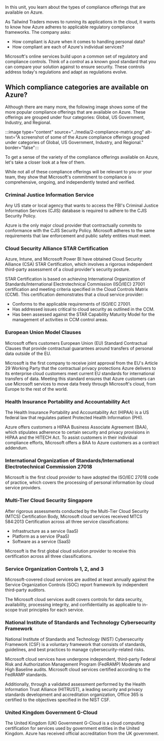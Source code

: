 In this unit, you learn about the types of compliance offerings that are available on Azure.

As Tailwind Traders moves to running its applications in the cloud, it wants to know how Azure adheres to applicable regulatory compliance frameworks. The company asks:

* How compliant is Azure when it comes to handling personal data?
* How compliant are each of Azure's individual services?

Microsoft's online services build upon a common set of regulatory and compliance controls. Think of a _control_ as a known good standard that you can compare your solution against to ensure security. These controls address today's regulations and adapt as regulations evolve.

## Which compliance categories are available on Azure?

Although there are many more, the following image shows some of the more popular compliance offerings that are available on Azure. These offerings are grouped under four categories: Global, US Government, Industry, and Regional.

:::image type="content" source="../media/2-compliance-matrix.png" alt-text="A screenshot of some of the Azure compliance offerings grouped under categories of Global, US Government, Industry, and Regional." border="false":::

To get a sense of the variety of the compliance offerings available on Azure, let's take a closer look at a few of them.

While not all of these compliance offerings will be relevant to you or your team, they show that Microsoft's commitment to compliance is comprehensive, ongoing, and independently tested and verified.

### Criminal Justice Information Service

Any US state or local agency that wants to access the FBI's Criminal Justice Information Services (CJIS) database is required to adhere to the CJIS Security Policy.

Azure is the only major cloud provider that contractually commits to conformance with the CJIS Security Policy. Microsoft adheres to the same requirements that law enforcement and public safety entities must meet.

### Cloud Security Alliance STAR Certification

Azure, Intune, and Microsoft Power BI have obtained Cloud Security Alliance (CSA) STAR Certification, which involves a rigorous independent third-party assessment of a cloud provider's security posture.

STAR Certification is based on achieving International Organization of Standards/International Electrotechnical Commission (ISO/IEC) 27001 certification and meeting criteria specified in the Cloud Controls Matrix (CCM). This certification demonstrates that a cloud service provider:

- Conforms to the applicable requirements of ISO/IEC 27001.
- Has addressed issues critical to cloud security as outlined in the CCM.
- Has been assessed against the STAR Capability Maturity Model for the management of activities in CCM control areas.

### European Union Model Clauses

Microsoft offers customers European Union (EU) Standard Contractual Clauses that provide contractual guarantees around transfers of personal data outside of the EU.

Microsoft is the first company to receive joint approval from the EU's Article 29 Working Party that the contractual privacy protections Azure delivers to its enterprise cloud customers meet current EU standards for international transfers of data. Meeting this standard ensures that Azure customers can use Microsoft services to move data freely through Microsoft's cloud, from Europe to the rest of the world.

### Health Insurance Portability and Accountability Act

The Health Insurance Portability and Accountability Act (HIPAA) is a US federal law that regulates patient Protected Health Information (PHI).

Azure offers customers a HIPAA Business Associate Agreement (BAA), which stipulates adherence to certain security and privacy provisions in HIPAA and the HITECH Act. To assist customers in their individual compliance efforts, Microsoft offers a BAA to Azure customers as a contract addendum.

### International Organization of Standards/International Electrotechnical Commission 27018

Microsoft is the first cloud provider to have adopted the ISO/IEC 27018 code of practice, which covers the processing of personal information by cloud service providers.

### Multi-Tier Cloud Security Singapore

After rigorous assessments conducted by the Multi-Tier Cloud Security (MTCS) Certification Body, Microsoft cloud services received MTCS 584:2013 Certification across all three service classifications:

- Infrastructure as a service (IaaS)
- Platform as a service (PaaS)
- Software as a service (SaaS)

Microsoft is the first global cloud solution provider to receive this certification across all three classifications.

### Service Organization Controls 1, 2, and 3

Microsoft-covered cloud services are audited at least annually against the Service Organization Controls (SOC) report framework by independent third-party auditors.

The Microsoft cloud services audit covers controls for data security, availability, processing integrity, and confidentiality as applicable to in-scope trust principles for each service.

### National Institute of Standards and Technology Cybersecurity Framework

National Institute of Standards and Technology (NIST) Cybersecurity Framework (CSF) is a voluntary framework that consists of standards, guidelines, and best practices to manage cybersecurity-related risks.

Microsoft cloud services have undergone independent, third-party Federal Risk and Authorization Management Program (FedRAMP) Moderate and High Baseline audits. Microsoft cloud services certified according to the FedRAMP standards.

Additionally, through a validated assessment performed by the Health Information Trust Alliance (HITRUST), a leading security and privacy standards development and accreditation organization, Office 365 is certified to the objectives specified in the NIST CSF.

### United Kingdom Government G-Cloud

The United Kingdom (UK) Government G-Cloud is a cloud computing certification for services used by government entities in the United Kingdom. Azure has received official accreditation from the UK government.
